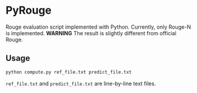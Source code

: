 # PyRouge
Rouge evaluation script implemented with Python.
Currently, only Rouge-N is implemented.
**WARNING** The result is slightly different from official Rouge.

## Usage

```python
python compute.py ref_file.txt predict_file.txt
```

`ref_file.txt` and `predict_file.txt` are line-by-line text files.
